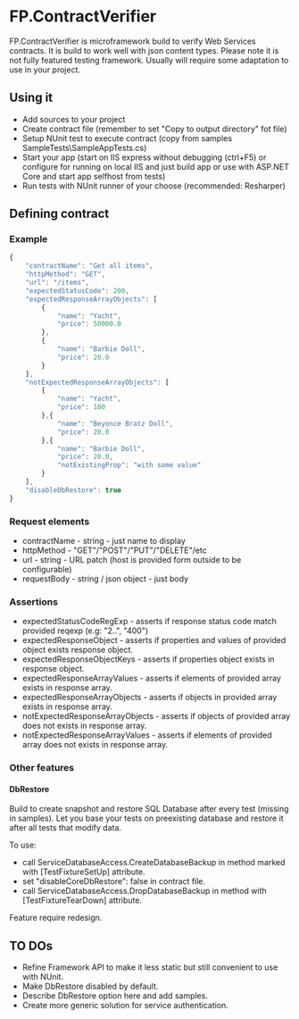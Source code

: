 # FP.ContractVerifier

FP.ContractVerifier is microframework build to verify Web Services contracts.
It is build to work well with json content types.
Please note it is not fully featured testing framework. Usually will require some adaptation to use in your project.

## Using it

- Add sources to your project
- Create contract file (remember to set "Copy to output directory" fot file)
- Setup NUnit test to execute contract (copy from samples SampleTests\SampleAppTests.cs)
- Start your app (start on IIS express without debugging (ctrl+F5) or configure for running on local IIS and just build app or use with ASP.NET Core and start app selfhost from tests)
- Run tests with NUnit runner of your choose (recommended: Resharper)

## Defining contract

### Example

```javascript
{
    "contractName": "Get all items",
    "httpMethod": "GET",
    "url": "/items",
    "expectedStatusCode": 200,
    "expectedResponseArrayObjects": [
        {
            "name": "Yacht",
            "price": 50000.0
        },
        {
            "name": "Barbie Doll",
            "price": 20.0
        }
    ],
    "notExpectedResponseArrayObjects": [
        {
            "name": "Yacht",
            "price": 100
        },{
            "name": "Beyonce Bratz Doll",
            "price": 20.0
        },{
            "name": "Barbie Doll",
            "price": 20.0,
            "notExistingProp": "with some value"
        }
    ],
    "disableDbRestore": true
}
```


### Request elements

- contractName - string - just name to display
- httpMethod - "GET"/"POST"/"PUT"/"DELETE"/etc
- url - string - URL patch (host is provided form outside to be configurable)
- requestBody - string / json object - just body 

### Assertions

- expectedStatusCodeRegExp - asserts if response status code match provided reqexp (e.g: "2..", "400")
- expectedResponseObject - asserts if properties and values of provided object exists response object.
- expectedResponseObjectKeys - asserts if properties object exists in response object.
- expectedResponseArrayValues - asserts if elements of provided array exists in response array.
- expectedResponseArrayObjects -  asserts if objects in provided array exists in response array.
- notExpectedResponseArrayObjects - asserts if objects of provided array does not exists in response array.
- notExpectedResponseArrayValues - asserts if elements of provided array does not exists in response array.

### Other features

#### DbRestore

Build to create snapshot and restore SQL Database after every test (missing in samples).
Let you base your tests on preexisting database and restore it after all tests that modify data. 

To use:

- call ServiceDatabaseAccess.CreateDatabaseBackup in method marked with [TestFixtureSetUp] attribute.
- set "disableCoreDbRestore": false in contract file.
- call ServiceDatabaseAccess.DropDatabaseBackup in method with [TestFixtureTearDown] attribute.

Feature require redesign.

## TO DOs

- Refine Framework API to make it less static but still convenient to use with NUnit.
- Make DbRestore disabled by default.
- Describe DbRestore option here and add samples.
- Create more generic solution for service authentication.
